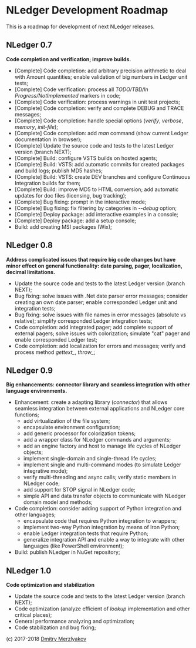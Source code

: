 # NLedger Development Roadmap

This is a roadmap for development of next NLedger releases.

## NLedger 0.7

**Code completion and verification; improve builds.**

- [Complete] Code completion: add arbitrary precision arithmetic to deal with Amount quantities;
  enable validation of big numbers in Ledger unit tests;
- [Complete] Code verification: process all *TODO/TBD/In Progress/NotImplemented* markers in code;
- [Complete] Code verification: process warnings in unit test projects;
- [Complete] Code completion: verify and complete DEBUG and TRACE messages;
- [Complete] Code completion: handle special options (*verify*, *verbose*, *memory*, *init-file*);
- [Complete] Code completion: add *man* command (show current Ledger documentation in browser);
- [Complete] Update the source code and tests to the latest Ledger version (branch NEXT);
- [Complete] Build: configure VSTS builds on hosted agents;
- [Complete] Build: VSTS: add automatic commits for created packages and build logs; publish MD5 hashes;
- [Complete] Build: VSTS: create DEV branches and configure Continuous Integration builds for them;
- [Complete] Build: improve MD5 to HTML conversion; add automatic updates for doc files (licensing, bug tracking);
- [Complete] Bug fixing: prompt in the interactive mode;
- [Complete] Bug fixing: fix filtering by categories in *--debug* option;
- [Complete] Deploy package: add interactive examples in a console;
- [Complete] Deploy package: add a setup console;
- Build: add creating MSI packages (Wix);

## NLedger 0.8

**Address complicated issues that require big code changes but have minor effect 
on general functionality: date parsing, pager, localization, decimal limitations.**

- Update the source code and tests to the latest Ledger version (branch NEXT);
- Bug fixing: solve issues with .Net date parser error messages; 
  consider creating an own date parser; enable corresponded Ledger unit and integration tests;
- Bug fixing: solve issues with file names in error messages (absolute vs relative); 
  simplify corresponded Ledger integration tests;
- Code completion: add integrated pager; add complete support of external pagers;
  solve issues with colorization; simulate "cat" pager and enable corresponded Ledger test;
- Code completion: add localization for errors and messages; 
  verify and process method *gettext_*, *throw_*;

## NLedger 0.9

**Big enhancements: connector library and seamless integration with other language environments.**

- Enhancement: create a adapting library (*connector*) that allows seamless integration
  between external applications and NLedger core functions;
  - add virtualization of the file system;
  - encapsulate environment configuration;
  - add generic processor for colorization tokens;
  - add a wrapper class for NLedger commands and arguments;
  - add an engine factory and host to manage life cycles of NLedger objects;
  - implement single-domain and single-thread life cycles;
  - implement single and multi-command modes (to simulate Ledger integrative mode);
  - verify multi-threading and async calls; verify static members in NLedger code;
  - add support for STOP signal in NLedger code; 
  - simple API and data transfer objects to communicate with NLedger domain model and methods;
- Code completion: consider adding support of Python integration and other languages;
  - encapsulate code that requires Python integration to wrappers;
  - implement two-way Python integration by means of Iron Python;
  - enable Ledger integration tests that require Python;
  - generalize integration API and enable a way to integrate with other languages (like PowerShell environment);
- Build: publish NLedger in NuGet repository;

## NLedger 1.0

**Code optimization and stabilization**

- Update the source code and tests to the latest Ledger version (branch NEXT);
- Code optimization (analyze efficient of *lookup* implementation and other critical places);
- General performance analyzing and optimization;
- Code stabilization and bug fixing;

(c) 2017-2018 [Dmitry Merzlyakov](mailto:dmitry.merzlyakov@gmail.com)
